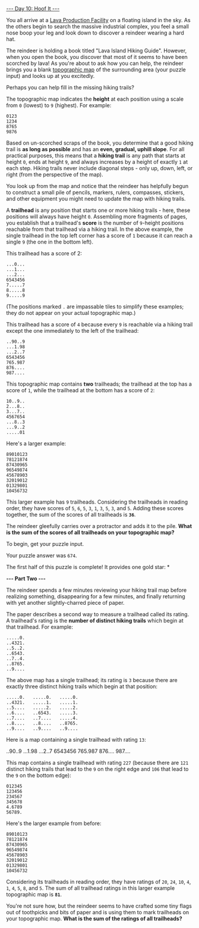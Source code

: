 [--- Day 10: Hoof It ---](https://adventofcode.com/2024/day/10)

You all arrive at a [Lava Production Facility](https://adventofcode.com/2023/day/15) on a floating island in the sky. As the others begin to search the massive industrial complex, you feel a small nose boop your leg and look down to discover a reindeer wearing a hard hat.

The reindeer is holding a book titled "Lava Island Hiking Guide". However, when you open the book, you discover that most of it seems to have been scorched by lava! As you're about to ask how you can help, the reindeer brings you a blank [topographic map](https://en.wikipedia.org/wiki/Topographic_map) of the surrounding area (your puzzle input) and looks up at you excitedly.

Perhaps you can help fill in the missing hiking trails?

The topographic map indicates the **height** at each position using a scale from `0` (lowest) to `9` (highest). For example:

    0123
    1234
    8765
    9876

Based on un-scorched scraps of the book, you determine that a good hiking trail is **as long as possible** and has an **even, gradual, uphill slope**. For all practical purposes, this means that a **hiking trail** is any path that starts at height `0`, ends at height `9`, and always increases by a height of exactly `1` at each step. Hiking trails never include diagonal steps - only up, down, left, or right (from the perspective of the map).

You look up from the map and notice that the reindeer has helpfully begun to construct a small pile of pencils, markers, rulers, compasses, stickers, and other equipment you might need to update the map with hiking trails.

A **trailhead** is any position that starts one or more hiking trails - here, these positions will always have height `0`. Assembling more fragments of pages, you establish that a trailhead's **score** is the number of `9`-height positions reachable from that trailhead via a hiking trail. In the above example, the single trailhead in the top left corner has a score of `1` because it can reach a single `9` (the one in the bottom left).

This trailhead has a score of 2:

    ...0...
    ...1...
    ...2...
    6543456
    7.....7
    8.....8
    9.....9

(The positions marked `.` are impassable tiles to simplify these examples; they do not appear on your actual topographic map.)

This trailhead has a score of `4` because every `9` is reachable via a hiking trail except the one immediately to the left of the trailhead:

    ..90..9
    ...1.98
    ...2..7
    6543456
    765.987
    876....
    987....

This topographic map contains **two** trailheads; the trailhead at the top has a score of `1`, while the trailhead at the bottom has a score of `2`:

    10..9..
    2...8..
    3...7..
    4567654
    ...8..3
    ...9..2
    .....01

Here's a larger example:

    89010123
    78121874
    87430965
    96549874
    45678903
    32019012
    01329801
    10456732

This larger example has `9` trailheads. Considering the trailheads in reading order, they have scores of `5`, `6`, `5`, `3`, `1`, `3`, `5`, `3`, and `5`. Adding these scores together, the sum of the scores of all trailheads is **`36`**.

The reindeer gleefully carries over a protractor and adds it to the pile. **What is the sum of the scores of all trailheads on your topographic map?**

To begin, get your puzzle input.

Your puzzle answer was `674`.

The first half of this puzzle is complete! It provides one gold star: *

**--- Part Two ---**

The reindeer spends a few minutes reviewing your hiking trail map before realizing something, disappearing for a few minutes, and finally returning with yet another slightly-charred piece of paper.

The paper describes a second way to measure a trailhead called its rating. A trailhead's rating is the **number of distinct hiking trails** which begin at that trailhead. For example:

    .....0.
    ..4321.
    ..5..2.
    ..6543.
    ..7..4.
    ..8765.
    ..9....

The above map has a single trailhead; its rating is `3` because there are exactly three distinct hiking trails which begin at that position:

    .....0.   .....0.   .....0.
    ..4321.   .....1.   .....1.
    ..5....   .....2.   .....2.
    ..6....   ..6543.   .....3.
    ..7....   ..7....   .....4.
    ..8....   ..8....   ..8765.
    ..9....   ..9....   ..9....
    
Here is a map containing a single trailhead with rating `13`:

..90..9
...1.98
...2..7
6543456
765.987
876....
987....

This map contains a single trailhead with rating `227` (because there are `121` distinct hiking trails that lead to the `9` on the right edge and `106` that lead to the `9` on the bottom edge):

    012345
    123456
    234567
    345678
    4.6789
    56789.

Here's the larger example from before:

    89010123
    78121874
    87430965
    96549874
    45678903
    32019012
    01329801
    10456732

Considering its trailheads in reading order, they have ratings of `20`, `24`, `10`, `4`, `1`, `4`, `5`, `8`, and `5`. The sum of all trailhead ratings in this larger example topographic map is **`81`**.

You're not sure how, but the reindeer seems to have crafted some tiny flags out of toothpicks and bits of paper and is using them to mark trailheads on your topographic map. **What is the sum of the ratings of all trailheads?**